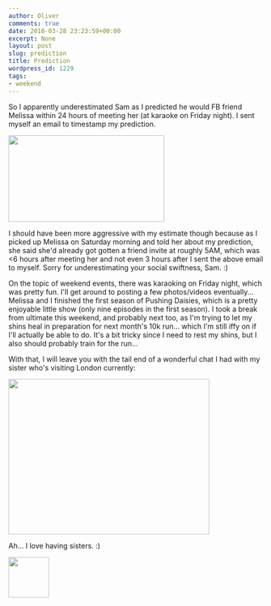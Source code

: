 ```yaml
---
author: Oliver
comments: true
date: 2010-03-28 23:23:59+00:00
excerpt: None
layout: post
slug: prediction
title: Prediction
wordpress_id: 1229
tags:
- weekend
---
```


So I apparently underestimated Sam as I predicted he would FB friend Melissa within 24 hours of meeting her (at karaoke on Friday night).  I sent myself an email to timestamp my prediction.

<a href="https://www.owiber.com/?attachment_id=1230" rel="attachment wp-att-1230"><img src="https://www.owiber.com/wp-content/uploads/2010/03/prediction.png" alt="" title="prediction" width="308" height="171" class="alignnone size-full wp-image-1230" /></a>

I should have been more aggressive with my estimate though because as I picked up Melissa on Saturday morning and told her about my prediction, she said she'd already got gotten a friend invite at roughly 5AM, which was <6 hours after meeting her and not even 3 hours after I sent the above email to myself.  Sorry for underestimating your social swiftness, Sam. :)

On the topic of weekend events,  there was karaoking on Friday night, which was pretty fun.  I'll get around to posting a few photos/videos eventually... Melissa and I finished the first season of Pushing Daisies, which is a pretty enjoyable little show (only nine episodes in the first season).  I took a break from ultimate this weekend, and probably next too, as I'm trying to let my shins heal in preparation for next month's 10k run... which I'm still iffy on if I'll actually be able to do.  It's a bit tricky since I need to rest my shins, but I also should probably train for the run...

With that, I will leave you with the tail end of a wonderful chat I had with my sister who's visiting London currently:

<a href="https://www.owiber.com/?attachment_id=1231" rel="attachment wp-att-1231"><img src="https://www.owiber.com/wp-content/uploads/2010/03/showerchat.png" alt="" title="showerchat" width="397" height="307" class="alignnone size-full wp-image-1231" /></a>

Ah... I love having sisters. :)

<a href="https://www.owiber.com/?attachment_id=1242" rel="attachment wp-att-1242"><img src="https://www.owiber.com/wp-content/uploads/2010/03/Photo-on-2010-03-28-at-18.23-80x80.jpg" alt="" title="Photo on 2010-03-28 at 18.23" width="80" height="80" class="alignnone size-thumbnail wp-image-1242" /></a>

